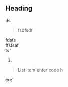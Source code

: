<h2 id="heading">Heading</h2>
<p>ds</p>
<blockquote>
<p>fsdfsdf</p>
</blockquote>
<p>fdsfs<br>
ffsfsaf<br>
fsf</p>
<ol>
<li></li>
</ol>
<blockquote>
<p>List item`enter code h</p>
</blockquote>
<p>ere`</p>
